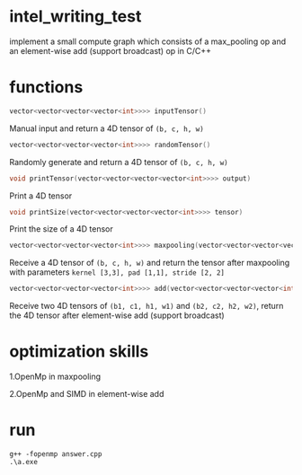 # intel_writing_test
implement a small compute graph which consists of a max_pooling op and an element-wise add (support broadcast) op in C/C++
# functions
```c++
vector<vector<vector<vector<int>>>> inputTensor()
```
Manual input and return a 4D tensor of `(b, c, h, w)`
```c++
vector<vector<vector<vector<int>>>> randomTensor()
```
Randomly generate and return a 4D tensor of `(b, c, h, w)`
```c++
void printTensor(vector<vector<vector<vector<int>>>> output)
```
Print a 4D tensor
```c++
void printSize(vector<vector<vector<vector<int>>>> tensor)
```
Print the size of a 4D tensor
```c++
vector<vector<vector<vector<int>>>> maxpooling(vector<vector<vector<vector<int>>>> tensor1)
```
Receive a 4D tensor of `(b, c, h, w)` and return the tensor after maxpooling with parameters `kernel [3,3], pad [1,1], stride [2, 2]`
```c++
vector<vector<vector<vector<int>>>> add(vector<vector<vector<vector<int>>>> tensor1, vector<vector<vector<vector<int>>>> tensor2)
```
Receive two 4D tensors of `(b1, c1, h1, w1)` and `(b2, c2, h2, w2)`, return the 4D tensor after element-wise add (support broadcast)
# optimization skills
1.OpenMp in maxpooling

2.OpenMp and SIMD in element-wise add
# run
```
g++ -fopenmp answer.cpp
.\a.exe
```
